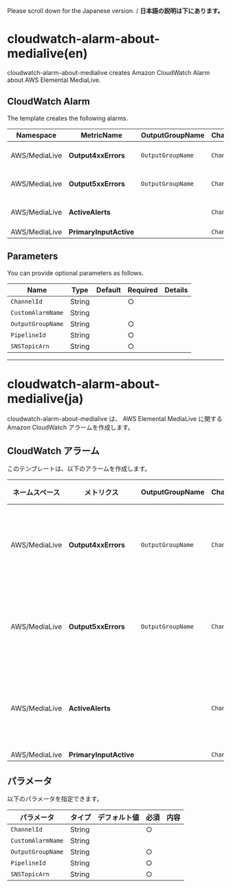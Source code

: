 Please scroll down for the Japanese version. / **日本語の説明は下にあります。**

# cloudwatch-alarm-about-medialive(en)

cloudwatch-alarm-about-medialive creates Amazon CloudWatch Alarm about AWS Elemental MediaLive.

## CloudWatch Alarm

The template creates the following alarms.

| Namespace | MetricName | OutputGroupName | ChannelId | Pipeline | Threshold |
| --- | --- | --- | --- | --- | --- |
| AWS/MediaLive | **Output4xxErrors** | `OutputGroupName` | `ChannelId` | `Pipeline` | At least once a minute | 
| AWS/MediaLive | **Output5xxErrors** | `OutputGroupName` | `ChannelId` | `Pipeline` | At least once a minute |
| AWS/MediaLive | **ActiveAlerts** | | `ChannelId` | `Pipeline` | At least once a minute | 
| AWS/MediaLive | **PrimaryInputActive** | | `ChannelId` | `Pipeline` | <1 | 

## Parameters

You can provide optional parameters as follows.

| Name | Type | Default | Required | Details | 
| --- | --- | --- | --- | --- |
| `ChannelId` | String |  | ○ | |
| `CustomAlarmName` | String | | | |
| `OutputGroupName` | String |  | ○ | |
| `PipelineId` | String |  | ○ | |
| `SNSTopicArn` | String | | ○ | |

---------------------------------------

# cloudwatch-alarm-about-medialive(ja)

cloudwatch-alarm-about-medialive は、 AWS Elemental MediaLive に関する Amazon CloudWatch アラームを作成します。

## CloudWatch アラーム

このテンプレートは、以下のアラームを作成します。

| ネームスペース | メトリクス | OutputGroupName | ChannelId | Pipeline | 閾値 |
| --- | --- | --- | --- | --- | --- |
| AWS/MediaLive | **Output4xxErrors** | `OutputGroupName` | `ChannelId` | `Pipeline` | 1分間に1回以上 | 
| AWS/MediaLive | **Output5xxErrors** | `OutputGroupName` | `ChannelId` | `Pipeline` | 1分間に1回以上 |
| AWS/MediaLive | **ActiveAlerts** | | `ChannelId` | `Pipeline` | 1分間に1回以上 | 
| AWS/MediaLive | **PrimaryInputActive** | | `ChannelId` | `Pipeline` | <1 | 

## パラメータ

以下のパラメータを指定できます。

| パラメータ | タイプ | デフォルト値 | 必須 | 内容 | 
| --- | --- | --- | --- | --- |
| `ChannelId` | String |  | ○ | |
| `CustomAlarmName` | String | | | |
| `OutputGroupName` | String |  | ○ | |
| `PipelineId` | String |  | ○ | |
| `SNSTopicArn` | String | | ○ | |